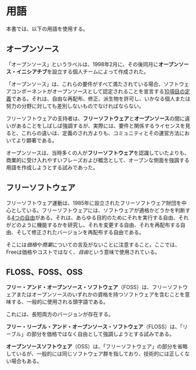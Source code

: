 # 用語

本書では、以下の用語を使用する。

## オープンソース

「オープンソース」というラベルは、1998年2月に、その後同月に**オープンソース・イニシアチブ**を設立する個人チームによって作成された。

「オープンソース」は、これらの要件がすべて満たされている場合、ソフトウェアコンポーネントがオープンソースとして認定されることを宣言する[10項目の定義](https://opensource.org/osd)である。それは、自由な再配布、修正、派生物を許可し、いかなる個人または努力の分野に対しても差別しないものでなければならない。

フリーソフトウェアの支持者は、**フリーソフトウェア**と**オープンソース**の間に違いがあることをしばしば強調するが、実際には、要件と関係するライセンスを見ると、これらの違いは、定義のされ方よりも、コミュニティとその運営方法においてより顕著である。

オープンソースは、当時多くの人が**フリーソフトウェア**を認識していたよりも、商業的に受け入れやすいフレーズおよび概念として、オープンな側面を強調する用語を作成しようとする試みであった。

## フリーソフトウェア

フリーソフトウェア運動は、1985年に設立されたフリーソフトウェア財団を中心としている。フリーソフトウェアには、ソフトウェアが適格かどうかを判断する[4つの自由](https://www.gnu.org/philosophy/free-sw.html#four-freedoms)がある。それは、あらゆる目的のためにそれを実行する自由、それがどのように機能するかを研究し、それを変更する自由、それを再配布する自由、そして修正されたバージョンを再配布する自由である。

そこには*価格*や*商業*についての言及がないことに注意すること。ここでは、Freeは価格やコストではなく、*自由*という意味で使用されている。

## FLOSS、FOSS、OSS

**フリー・アンド・オープンソース・ソフトウェア**（FOSS）は、フリーソフトウェアまたはオープンソースのいずれかの資格を持つソフトウェアを含むことを意味する、一般的に使用される頭字語である。

これには、長短両方のバージョンが存在する。

**フリー・リーブル・アンド・オープンソース・ソフトウェア**（FLOSS）は、「リーブル」の部分を価格ではなく自由として強調しようとする試みである。

**オープンソースソフトウェア**（OSS）は、「フリーソフトウェア」の部分を省略しているが、一般的には同じソフトウェア群を指しており、技術的には正しくない場合もある。
